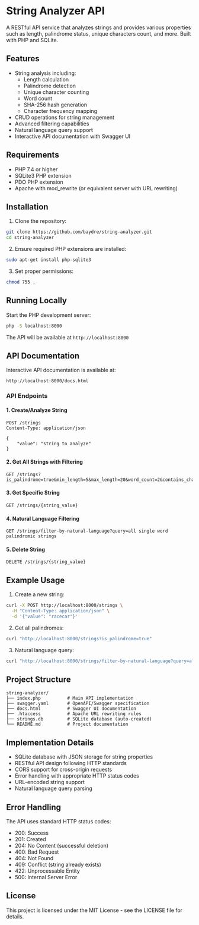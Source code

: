 # String Analyzer API

A RESTful API service that analyzes strings and provides various properties such as length, palindrome status, unique characters count, and more. Built with PHP and SQLite.

## Features

- String analysis including:
  - Length calculation
  - Palindrome detection
  - Unique character counting
  - Word count
  - SHA-256 hash generation
  - Character frequency mapping
- CRUD operations for string management
- Advanced filtering capabilities
- Natural language query support
- Interactive API documentation with Swagger UI

## Requirements

- PHP 7.4 or higher
- SQLite3 PHP extension
- PDO PHP extension
- Apache with mod_rewrite (or equivalent server with URL rewriting)

## Installation

1. Clone the repository:
```bash
git clone https://github.com/baydre/string-analyzer.git
cd string-analyzer
```

2. Ensure required PHP extensions are installed:
```bash
sudo apt-get install php-sqlite3
```

3. Set proper permissions:
```bash
chmod 755 .
```

## Running Locally

Start the PHP development server:
```bash
php -S localhost:8000
```

The API will be available at `http://localhost:8000`

## API Documentation

Interactive API documentation is available at:
```
http://localhost:8000/docs.html
```

### API Endpoints

#### 1. Create/Analyze String
```http
POST /strings
Content-Type: application/json

{
    "value": "string to analyze"
}
```

#### 2. Get All Strings with Filtering
```http
GET /strings?is_palindrome=true&min_length=5&max_length=20&word_count=2&contains_character=a
```

#### 3. Get Specific String
```http
GET /strings/{string_value}
```

#### 4. Natural Language Filtering
```http
GET /strings/filter-by-natural-language?query=all single word palindromic strings
```

#### 5. Delete String
```http
DELETE /strings/{string_value}
```

## Example Usage

1. Create a new string:
```bash
curl -X POST http://localhost:8000/strings \
  -H "Content-Type: application/json" \
  -d '{"value": "racecar"}'
```

2. Get all palindromes:
```bash
curl "http://localhost:8000/strings?is_palindrome=true"
```

3. Natural language query:
```bash
curl "http://localhost:8000/strings/filter-by-natural-language?query=all single word palindromic strings"
```

## Project Structure

```
string-analyzer/
├── index.php          # Main API implementation
├── swagger.yaml       # OpenAPI/Swagger specification
├── docs.html          # Swagger UI documentation
├── .htaccess          # Apache URL rewriting rules
├── strings.db         # SQLite database (auto-created)
└── README.md          # Project documentation
```

## Implementation Details

- SQLite database with JSON storage for string properties
- RESTful API design following HTTP standards
- CORS support for cross-origin requests
- Error handling with appropriate HTTP status codes
- URL-encoded string support
- Natural language query parsing

## Error Handling

The API uses standard HTTP status codes:
- 200: Success
- 201: Created
- 204: No Content (successful deletion)
- 400: Bad Request
- 404: Not Found
- 409: Conflict (string already exists)
- 422: Unprocessable Entity
- 500: Internal Server Error

## License

This project is licensed under the MIT License - see the LICENSE file for details.
